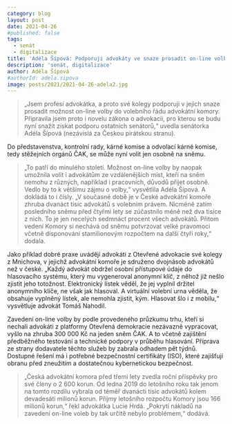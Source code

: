 ```yaml
---
category: blog
layout: post
date: 2021-04-26
#published: false
tags: 
  - senát
  - digitalizace
title: 'Adéla Šípová: Podporuji advokáty ve snaze prosadit on-line volbu vedení České advokátní komory'
description: 'senát, digitalizace'
author: Adéla Šípová
#authorId: adela.sipova
image: posts/2021/2021-04-26-adela2.jpg
---
```


> „Jsem profesí advokátka, a proto své kolegy podporuji v jejich snaze prosadit možnost on-line volby do volebního řádu advokátní komory. Připravila jsem proto i novelu zákona o advokacii, pro kterou se budu nyní snažit získat podporu ostatních senátorů,“ uvedla senátorka Adéla Šípová (nezávislá za Českou pirátskou stranu).

Do představenstva, kontrolní rady, kárné komise a odvolací kárné komise, tedy stěžejních orgánů ČAK, se může nyní volit jen osobně na sněmu.

> „To patří do minulého století. Možnost on-line volby by naopak umožnila volit i advokátům ze vzdálenějších míst, kteří na sněm nemohu z různých, například i pracovních, důvodů přijet osobně. Vedlo by to k většímu zájmu o volby,“ vysvětlila Adéla Šípová. A dokládá to i čísly. „V současné době je v České advokátní komoře zhruba dvanáct tisíc advokátů s volebním právem. Nicméně zatím posledního sněmu před čtyřmi lety se zúčastnilo méně než dva tisíce z nich. To je jen necelých sedmnáct procent všech advokátů. Přitom vedení Komory si nechává od sněmu potvrzovat velké pravomoci včetně disponování stamilionovým rozpočtem na další čtyři roky,“ dodala.

Jako příklad dobré praxe uvádějí advokáti z Otevřené advokacie své kolegy z Mnichova, v jejichž advokátní komoře je sdruženo dvojnásob advokátů než v české. „Každý advokát obdržel osobní přístupové údaje do hlasovacího systému, který mu vygeneroval anonymní klíč, z něhož již nešlo zjistit jeho totožnost. Elektronický lístek věděl, že jej vyplnil držitel anonymního klíče, ne však jak hlasoval. A virtuální volební urna věděla, že obsahuje vyplněný lístek, ale nemohla zjistit, kým. Hlasovat šlo i z mobilu,“ vysvětluje advokát Tomáš Nahodil.

Zavedení on-line volby by podle provedeného průzkumu trhu, kteří si nechali advokáti z platformy Otevřená demokracie nezávazně vypracovat, vyšlo na zhruba 300 000 Kč na jeden sněm ČAK. A to včetně zajištění předběžného testování a technické podpory v průběhu hlasování. Příprava ze strany dodavatele těchto služeb by zabrala odhadem pět týdnů. Dostupné řešení má i potřebné bezpečnostní certifikáty (ISO), které zajišťují obranu před zneužitím a dostatečnou kybernetickou bezpečnost.

> „Česká advokátní komora před třemi lety zvedla roční příspěvky pro své členy o 2 600 korun. Od ledna 2019 do letošního roku tak jenom na tomto rozdílu vybrala od téměř dvanácti tisíc advokátů kolem devadesáti milionů korun. Příjmy letošního rozpočtu Komory jsou 166 milionů korun,“ řekl advokátka Lucie Hrdá. „Pokrytí nákladů na zavedení on-line voleb by tak určitě nebylo problémem,“ dodává.
